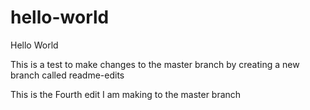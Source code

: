 # hello-world

Hello World

This is a test to make changes to the master branch by creating a new branch called readme-edits



This is the Fourth edit I am making to the master branch
